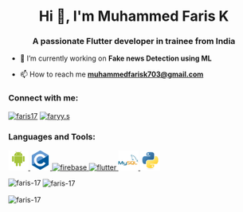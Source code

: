 <h1 align="center">Hi 👋, I'm Muhammed Faris K</h1>
<h3 align="center">A passionate Flutter developer in trainee from India</h3>

- 🔭 I’m currently working on **Fake news Detection using ML**

- 📫 How to reach me **muhammedfarisk703@gmail.com**

<h3 align="left">Connect with me:</h3>
<p align="left">
<a href="https://linkedin.com/in/faris17" target="blank"><img align="center" src="https://raw.githubusercontent.com/rahuldkjain/github-profile-readme-generator/master/src/images/icons/Social/linked-in-alt.svg" alt="faris17" height="30" width="40" /></a>
<a href="https://instagram.com/faryy.s" target="blank"><img align="center" src="https://raw.githubusercontent.com/rahuldkjain/github-profile-readme-generator/master/src/images/icons/Social/instagram.svg" alt="faryy.s" height="30" width="40" /></a>
</p>

<h3 align="left">Languages and Tools:</h3>
<p align="left"> <a href="https://developer.android.com" target="_blank" rel="noreferrer"> <img src="https://raw.githubusercontent.com/devicons/devicon/master/icons/android/android-original-wordmark.svg" alt="android" width="40" height="40"/> </a> <a href="https://www.cprogramming.com/" target="_blank" rel="noreferrer"> <img src="https://raw.githubusercontent.com/devicons/devicon/master/icons/c/c-original.svg" alt="c" width="40" height="40"/> </a> <a href="https://firebase.google.com/" target="_blank" rel="noreferrer"> <img src="https://www.vectorlogo.zone/logos/firebase/firebase-icon.svg" alt="firebase" width="40" height="40"/> </a> <a href="https://flutter.dev" target="_blank" rel="noreferrer"> <img src="https://www.vectorlogo.zone/logos/flutterio/flutterio-icon.svg" alt="flutter" width="40" height="40"/> </a> <a href="https://www.mysql.com/" target="_blank" rel="noreferrer"> <img src="https://raw.githubusercontent.com/devicons/devicon/master/icons/mysql/mysql-original-wordmark.svg" alt="mysql" width="40" height="40"/> </a> <a href="https://www.python.org" target="_blank" rel="noreferrer"> <img src="https://raw.githubusercontent.com/devicons/devicon/master/icons/python/python-original.svg" alt="python" width="40" height="40"/> </a> </p>

<p><img align="left" src="https://github-readme-stats.vercel.app/api/top-langs?username=faris-17&show_icons=true&locale=en&layout=compact" alt="faris-17" /></p>

<p>&nbsp;<img align="center" src="https://github-readme-stats.vercel.app/api?username=faris-17&show_icons=true&locale=en" alt="faris-17" /></p>

<p><img align="center" src="https://github-readme-streak-stats.herokuapp.com/?user=faris-17&" alt="faris-17" /></p>
